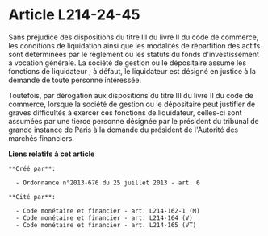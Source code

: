 # Article L214-24-45

Sans préjudice des dispositions du titre III du livre II du code de commerce, les conditions de liquidation ainsi que les
modalités de répartition des actifs sont déterminées par le règlement ou les statuts du fonds d'investissement à vocation
générale. La société de gestion ou le dépositaire assume les fonctions de liquidateur ; à défaut, le liquidateur est désigné
en justice à la demande de toute personne intéressée. 

Toutefois, par dérogation aux  dispositions du titre III du livre II du code de commerce, lorsque la société de gestion ou le
dépositaire peut justifier de graves difficultés à exercer ces fonctions de liquidateur, celles-ci sont assumées par une
tierce personne désignée par le président du tribunal de grande instance de Paris à la demande du président de l'Autorité des
marchés financiers.

**Liens relatifs à cet article**

	**Créé par**:

	  - Ordonnance n°2013-676 du 25 juillet 2013 - art. 6

	**Cité par**:

	  - Code monétaire et financier - art. L214-162-1 (M)
	  - Code monétaire et financier - art. L214-164 (V)
	  - Code monétaire et financier - art. L214-165 (VT)
